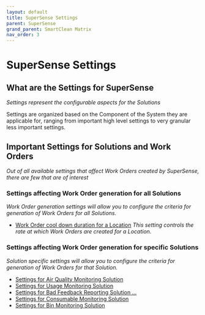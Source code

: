 ```yaml
---
layout: default
title: SuperSense Settings
parent: SuperSense
grand_parent: SmartClean Matrix
nav_order: 3
---
```

# SuperSense Settings

## What are the Settings for SuperSense
*Settings represent the configurable aspects for the Solutions*

Settings are organized based on the Component of the System they are applicable for, ranging from 
important high level settings to very granular less important settings.

## Important Settings for Solutions and Work Orders
*Out of all available settings that affect Work Orders created by SuperSense, there are few that are of interest*

### Settings affecting Work Order generation for all Solutions
*Work Order generation settings will allow you to configure the criteria for generation of Work Orders for all Solutions.*

- [Work Order cool down duration for a Location]()
    *This setting controls the rate at which Work Orders are created for a Location.*

### Settings affecting Work Order generation for specific Solutions
*Solution specific settings will allow you to configure the criteria for generation of Work Orders for that Solution.*

- [Settings for Air Quality Monitoring Solution]()
- [Settings for Usage Monitoring Solution](/vcs_pc_settings.html)
- [Settings for Bad Feedback Reporting Solution ...]()
- [Settings for Consumable Monitoring Solution]()
- [Settings for Bin Monitoring Solution]()
